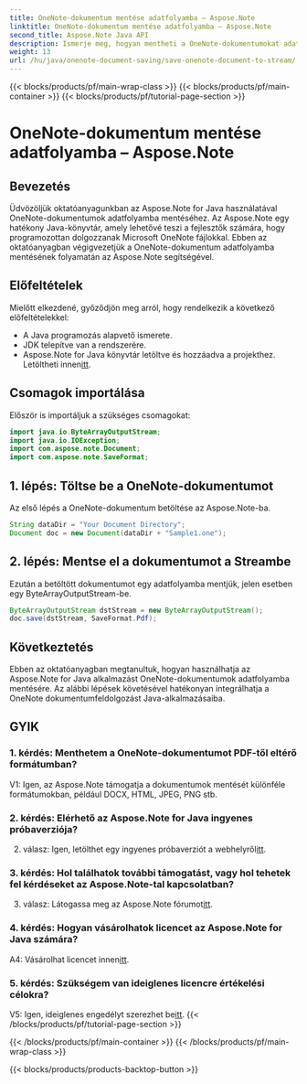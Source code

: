 ```yaml
---
title: OneNote-dokumentum mentése adatfolyamba – Aspose.Note
linktitle: OneNote-dokumentum mentése adatfolyamba – Aspose.Note
second_title: Aspose.Note Java API
description: Ismerje meg, hogyan mentheti a OneNote-dokumentumokat adatfolyamba az Aspose.Note for Java használatával. Kövesse lépésenkénti oktatóanyagunkat a Java-alkalmazásokba való hatékony integráció érdekében.
weight: 13
url: /hu/java/onenote-document-saving/save-onenote-document-to-stream/
---
```


{{< blocks/products/pf/main-wrap-class >}}
{{< blocks/products/pf/main-container >}}
{{< blocks/products/pf/tutorial-page-section >}}

# OneNote-dokumentum mentése adatfolyamba – Aspose.Note

## Bevezetés

Üdvözöljük oktatóanyagunkban az Aspose.Note for Java használatával OneNote-dokumentumok adatfolyamba mentéséhez. Az Aspose.Note egy hatékony Java-könyvtár, amely lehetővé teszi a fejlesztők számára, hogy programozottan dolgozzanak Microsoft OneNote fájlokkal. Ebben az oktatóanyagban végigvezetjük a OneNote-dokumentum adatfolyamba mentésének folyamatán az Aspose.Note segítségével.

## Előfeltételek

Mielőtt elkezdené, győződjön meg arról, hogy rendelkezik a következő előfeltételekkel:

- A Java programozás alapvető ismerete.
- JDK telepítve van a rendszerére.
-  Aspose.Note for Java könyvtár letöltve és hozzáadva a projekthez. Letöltheti innen[itt](https://releases.aspose.com/note/java/).

## Csomagok importálása

Először is importáljuk a szükséges csomagokat:

```java
import java.io.ByteArrayOutputStream;
import java.io.IOException;
import com.aspose.note.Document;
import com.aspose.note.SaveFormat;
```

## 1. lépés: Töltse be a OneNote-dokumentumot

Az első lépés a OneNote-dokumentum betöltése az Aspose.Note-ba.

```java
String dataDir = "Your Document Directory";
Document doc = new Document(dataDir + "Sample1.one");
```

## 2. lépés: Mentse el a dokumentumot a Streambe

Ezután a betöltött dokumentumot egy adatfolyamba mentjük, jelen esetben egy ByteArrayOutputStream-be.

```java
ByteArrayOutputStream dstStream = new ByteArrayOutputStream();
doc.save(dstStream, SaveFormat.Pdf);
```

## Következtetés

Ebben az oktatóanyagban megtanultuk, hogyan használhatja az Aspose.Note for Java alkalmazást OneNote-dokumentumok adatfolyamba mentésére. Az alábbi lépések követésével hatékonyan integrálhatja a OneNote dokumentumfeldolgozást Java-alkalmazásaiba.

## GYIK

### 1. kérdés: Menthetem a OneNote-dokumentumot PDF-től eltérő formátumban?

V1: Igen, az Aspose.Note támogatja a dokumentumok mentését különféle formátumokban, például DOCX, HTML, JPEG, PNG stb. 

### 2. kérdés: Elérhető az Aspose.Note for Java ingyenes próbaverziója?

 2. válasz: Igen, letölthet egy ingyenes próbaverziót a webhelyről[itt](https://releases.aspose.com/).

### 3. kérdés: Hol találhatok további támogatást, vagy hol tehetek fel kérdéseket az Aspose.Note-tal kapcsolatban?

 3. válasz: Látogassa meg az Aspose.Note fórumot[itt](https://forum.aspose.com/c/note/28).

### 4. kérdés: Hogyan vásárolhatok licencet az Aspose.Note for Java számára?

 A4: Vásárolhat licencet innen[itt](https://purchase.aspose.com/buy).

### 5. kérdés: Szükségem van ideiglenes licencre értékelési célokra?

 V5: Igen, ideiglenes engedélyt szerezhet be[itt](https://purchase.aspose.com/temporary-license/).
{{< /blocks/products/pf/tutorial-page-section >}}

{{< /blocks/products/pf/main-container >}}
{{< /blocks/products/pf/main-wrap-class >}}

{{< blocks/products/products-backtop-button >}}
